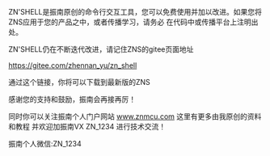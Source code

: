 ZN'SHELL是振南原创的命令行交互工具，您可以免费使用并加以改进。如果您将ZNS应用于您的产品之中，或者传播学习，请务必
在代码中或传播平台上注明出处。

ZN'SHELL仍在不断迭代改进，请记住ZNS的gitee页面地址

https://gitee.com/zhennan_yu/zn_shell

通过这个链接，你将可以下载到最新版的ZNS

感谢您的支持和鼓励，振南会再接再厉！

同时你可以关注振南个人门户网站 www.znmcu.com 这里有更多由我原创的资料和教程 并欢迎加振南VX ZN_1234 进行技术交流！

振南个人微信:ZN_1234  